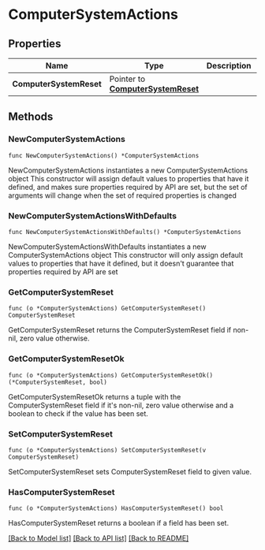 # ComputerSystemActions

## Properties

Name | Type | Description | Notes
------------ | ------------- | ------------- | -------------
**ComputerSystemReset** | Pointer to [**ComputerSystemReset**](ComputerSystemReset.md) |  | [optional] 

## Methods

### NewComputerSystemActions

`func NewComputerSystemActions() *ComputerSystemActions`

NewComputerSystemActions instantiates a new ComputerSystemActions object
This constructor will assign default values to properties that have it defined,
and makes sure properties required by API are set, but the set of arguments
will change when the set of required properties is changed

### NewComputerSystemActionsWithDefaults

`func NewComputerSystemActionsWithDefaults() *ComputerSystemActions`

NewComputerSystemActionsWithDefaults instantiates a new ComputerSystemActions object
This constructor will only assign default values to properties that have it defined,
but it doesn't guarantee that properties required by API are set

### GetComputerSystemReset

`func (o *ComputerSystemActions) GetComputerSystemReset() ComputerSystemReset`

GetComputerSystemReset returns the ComputerSystemReset field if non-nil, zero value otherwise.

### GetComputerSystemResetOk

`func (o *ComputerSystemActions) GetComputerSystemResetOk() (*ComputerSystemReset, bool)`

GetComputerSystemResetOk returns a tuple with the ComputerSystemReset field if it's non-nil, zero value otherwise
and a boolean to check if the value has been set.

### SetComputerSystemReset

`func (o *ComputerSystemActions) SetComputerSystemReset(v ComputerSystemReset)`

SetComputerSystemReset sets ComputerSystemReset field to given value.

### HasComputerSystemReset

`func (o *ComputerSystemActions) HasComputerSystemReset() bool`

HasComputerSystemReset returns a boolean if a field has been set.


[[Back to Model list]](../README.md#documentation-for-models) [[Back to API list]](../README.md#documentation-for-api-endpoints) [[Back to README]](../README.md)


